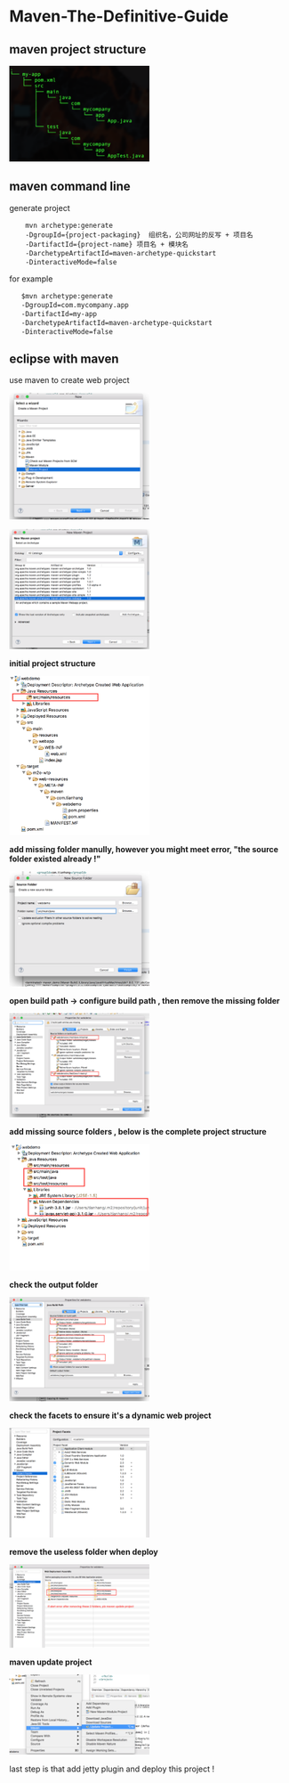 # Maven-The-Definitive-Guide
## maven project structure

<p align="left">
<img alt="structure" src="https://github.com/tianhang/Maven-The-Definitive-Guide/blob/master/assets/proj_structure.png" width="50%">
</p>

## maven command line

generate project

``` 
    mvn archetype:generate 
    -DgroupId={project-packaging}  组织名，公司网址的反写 + 项目名
    -DartifactId={project-name} 项目名 + 模块名
    -DarchetypeArtifactId=maven-archetype-quickstart
    -DinteractiveMode=false 
```
for example 

```
   $mvn archetype:generate 
   -DgroupId=com.mycompany.app 
   -DartifactId=my-app 
   -DarchetypeArtifactId=maven-archetype-quickstart 
   -DinteractiveMode=false
```

## eclipse with maven

use maven to create web project

  
<p align="left">
<img alt="structure" src="https://github.com/tianhang/Maven-The-Definitive-Guide/blob/master/assets/step1.png" width="50%">
</p>

<p align="left">
<img alt="structure" src="https://github.com/tianhang/Maven-The-Definitive-Guide/blob/master/assets/step2.png" width="50%">
</p>

<strong>initial project structure</strong>
<p align="left">
<img alt="structure" src="https://github.com/tianhang/Maven-The-Definitive-Guide/blob/master/assets/struct1.png" width="50%">
</p>

<strong>add missing folder manully, however you might meet error, "the source folder existed already !"</strong>
<p align="left">
<img alt="structure" src="https://github.com/tianhang/Maven-The-Definitive-Guide/blob/master/assets/step3.png" width="50%">
</p>

<strong>open build path -> configure build path , then remove the missing folder</strong>
<p align="left">
<img alt="structure" src="https://github.com/tianhang/Maven-The-Definitive-Guide/blob/master/assets/error1.png" width="50%">
</p>

<strong>add missing source folders , below is the complete project structure</strong>
<p align="left">
<img alt="structure" src="https://github.com/tianhang/Maven-The-Definitive-Guide/blob/master/assets/step5.png" width="50%">
</p>


<strong>check the output folder</strong>
<p align="left">
<img alt="structure" src="https://github.com/tianhang/Maven-The-Definitive-Guide/blob/master/assets/check1.png" width="50%">
</p>

<strong>check the facets to ensure it's a dynamic web project</strong>
<p align="left">
<img alt="structure" src="https://github.com/tianhang/Maven-The-Definitive-Guide/blob/master/assets/check2.png" width="50%">
</p>


<strong>remove the useless folder when deploy</strong>
<p align="left">
<img alt="structure" src="https://github.com/tianhang/Maven-The-Definitive-Guide/blob/master/assets/check3.png" width="50%">
</p>

<strong>maven update project</strong>
<p align="left">
<img alt="structure" src="https://github.com/tianhang/Maven-The-Definitive-Guide/blob/master/assets/step4.png" width="50%">
</p>

last step is that add jetty plugin and deploy this project !
